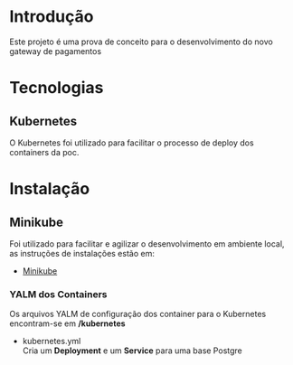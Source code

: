 # Introdução
Este projeto é uma prova de conceito para o desenvolvimento do novo gateway de
pagamentos

# Tecnologias

## Kubernetes
O Kubernetes foi utilizado para facilitar o processo de deploy dos containers da
poc.

# Instalação

## Minikube
Foi utilizado para facilitar e agilizar o desenvolvimento em ambiente local, as
instruções de instalações estão em:
* [Minikube](https://github.com/kubernetes/minikube)

### YALM dos Containers
Os arquivos YALM de configuração dos container para o Kubernetes encontram-se em
**/kubernetes**
- kubernetes.yml  
Cria um **Deployment** e um **Service** para uma base Postgre

